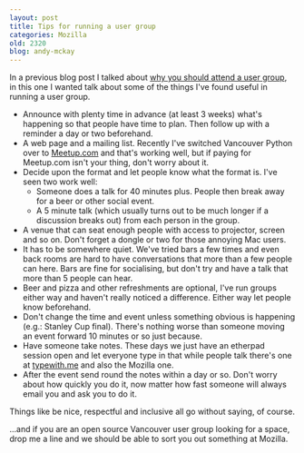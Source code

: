 ```yaml
---
layout: post
title: Tips for running a user group
categories: Mozilla
old: 2320
blog: andy-mckay
---
```

<p>In a previous blog post I talked about <a href="https://mckay.pub/blog/andy/2317/">why you should attend a user group</a>, in this one I wanted talk about some of the things I've found useful in running a user group.</p>
<ul>
<li>Announce with plenty time in advance (at least 3 weeks) what's happening so that people have time to plan. Then follow up with a reminder a day or two beforehand.</li>
<li>A web page and a mailing list. Recently I've switched Vancouver Python over to <a href="http://meetup.com">Meetup.com</a> and that's working well, but if paying for Meetup.com isn't your thing, don't worry about it.</li>
<li>Decide upon the format and let people know what the format is. I've seen two work well:
<ul>
<li>Someone does a talk for 40 minutes plus. People then break away for a beer or other social event.</li>
<li>A 5 minute talk (which usually turns out to be much longer if a discussion breaks out) from each person in the group.</li>
</ul>
</li>
<li>A venue that can seat enough people with access to projector, screen and so on. Don't forget a dongle or two for those annoying Mac users.</li>
<li>It has to be somewhere quiet. We've tried bars a few times and even back rooms are hard to have conversations that more than a few people can here. Bars are fine for socialising, but don't try and have a talk that more than 5 people can hear.</li>
<li>Beer and pizza and other refreshments are optional, I've run groups either way and haven't really noticed a difference. Either way let people know beforehand.</li>
<li>Don't change the time and event unless something obvious is happening (e.g.: Stanley Cup final). There's nothing worse than someone moving an event forward 10 minutes or so just because.</li>
<li>Have someone take notes. These days we just have an etherpad session open and let everyone type in that while people talk there's one at <a href="http://typewith.me">typewith.me</a> and also the Mozilla one.</li>
<li>After the event send round the notes within a day or so. Don't worry about how quickly you do it, now matter how fast someone will always email you and ask you to do it.</li>
</ul>
<p>Things like be nice, respectful and inclusive all go without saying, of course.</p>
<p>...and if you are an open source Vancouver user group looking for a space, drop me a line and we should be able to sort you out something at Mozilla.</p>